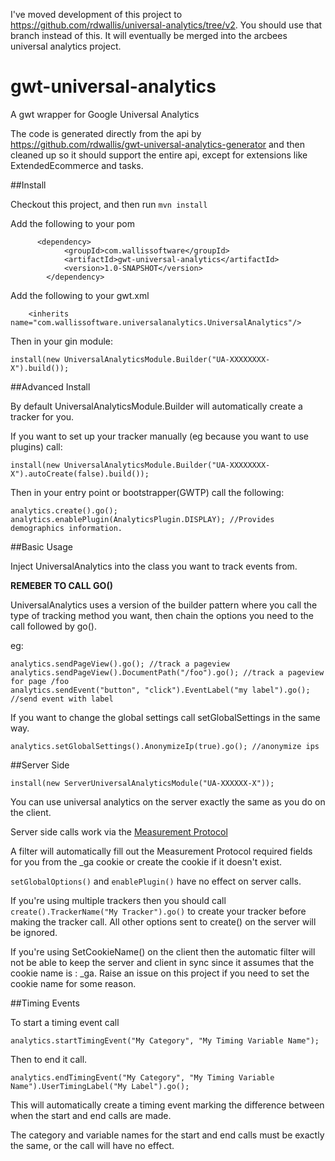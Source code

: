 I've moved development of this project to https://github.com/rdwallis/universal-analytics/tree/v2.  You should use that branch instead of this.  It will eventually be merged into the arcbees universal analytics project.

gwt-universal-analytics
=======================

A gwt wrapper for Google Universal Analytics

The code is generated directly from the api by https://github.com/rdwallis/gwt-universal-analytics-generator and then cleaned up so it should support the entire api, except for extensions like ExtendedEcommerce and tasks.

##Install

Checkout this project, and then run `mvn install`

Add the following to your pom

```
	  <dependency>
			<groupId>com.wallissoftware</groupId>
			<artifactId>gwt-universal-analytics</artifactId>
			<version>1.0-SNAPSHOT</version>
		</dependency>
```

Add the following to your gwt.xml

```
	<inherits name="com.wallissoftware.universalanalytics.UniversalAnalytics"/>
```

Then in your gin module:
```
install(new UniversalAnalyticsModule.Builder("UA-XXXXXXXX-X").build());
```

##Advanced Install

By default UniversalAnalyticsModule.Builder will automatically create a tracker for you.

If you want to set up your tracker manually (eg because you want to use plugins) call:

```
install(new UniversalAnalyticsModule.Builder("UA-XXXXXXXX-X").autoCreate(false).build());
```

Then in your entry point or bootstrapper(GWTP) call the following:

```
analytics.create().go();
analytics.enablePlugin(AnalyticsPlugin.DISPLAY); //Provides demographics information.
```

##Basic Usage

Inject UniversalAnalytics into the class you want to track events from.

**REMEBER TO CALL GO()**

UniversalAnalytics uses a version of the builder pattern where you call the type of tracking method you want, then chain the options you need to the call followed by go().

eg:
```
analytics.sendPageView().go(); //track a pageview
analytics.sendPageView().DocumentPath("/foo").go(); //track a pageview for page /foo
analytics.sendEvent("button", "click").EventLabel("my label").go(); //send event with label
```

If you want to change the global settings call setGlobalSettings in the same way. 
```
analytics.setGlobalSettings().AnonymizeIp(true).go(); //anonymize ips
```

##Server Side



```
install(new ServerUniversalAnalyticsModule("UA-XXXXXX-X"));
```

You can use universal analytics on the server exactly the same as you do on the client.

Server side calls work via the [Measurement Protocol](https://developers.google.com/analytics/devguides/collection/protocol/v1/)

A filter will automatically fill out the Measurement Protocol required fields for you from the _ga cookie or create the cookie if it doesn't exist.

`setGlobalOptions()` and `enablePlugin()` have no effect on server calls.

If you're using multiple trackers then you should call `create().TrackerName("My Tracker").go()` to create your tracker before making the tracker call.  All other options sent to create() on the server will be ignored.

If you're using SetCookieName() on the client then the automatic filter will not be able to keep the server and client in sync since it assumes that the cookie name is : _ga.  Raise an issue on this project if you need to set the cookie name for some reason.

##Timing Events

To start a timing event call
```
analytics.startTimingEvent("My Category", "My Timing Variable Name");
```
Then to end it call.

```
analytics.endTimingEvent("My Category", "My Timing Variable Name").UserTimingLabel("My Label").go();
```

This will automatically create a timing event marking the difference between when the start and end calls are made.

The category and variable names for the start and end calls must be exactly the same, or the call will have no effect.


